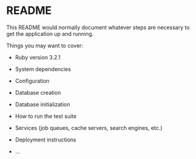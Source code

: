 # README

This README would normally document whatever steps are necessary to get the
application up and running.

Things you may want to cover:

* Ruby version    3.2.1

* System dependencies

* Configuration

* Database creation

* Database initialization

* How to run the test suite

* Services (job queues, cache servers, search engines, etc.)

* Deployment instructions

* ...

